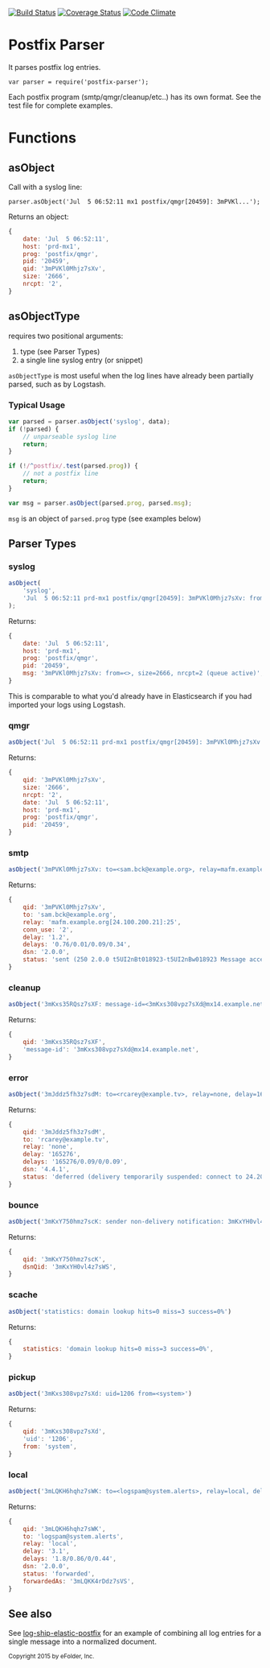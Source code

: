[![Build Status][ci-img]][ci-url]
[![Coverage Status][cov-img]][cov-url]
[![Code Climate][clim-img]][clim-url]

# Postfix Parser

It parses postfix log entries.

    var parser = require('postfix-parser');

Each postfix program (smtp/qmgr/cleanup/etc..) has its own format. See the test file for complete examples.

# Functions

## asObject

Call with a syslog line:

    parser.asObject('Jul  5 06:52:11 mx1 postfix/qmgr[20459]: 3mPVKl...');

Returns an object:

````js
{
    date: 'Jul  5 06:52:11',
    host: 'prd-mx1',
    prog: 'postfix/qmgr',
    pid: '20459',
    qid: '3mPVKl0Mhjz7sXv',
    size: '2666',
    nrcpt: '2',
}
````

## asObjectType

requires two positional arguments:

1. type (see Parser Types)
2. a single line syslog entry (or snippet)

`asObjectType` is most useful when the log lines have already been partially parsed, such as by Logstash.

### Typical Usage

````js
var parsed = parser.asObject('syslog', data);
if (!parsed) {
    // unparseable syslog line
    return;
}

if (!/^postfix/.test(parsed.prog)) {
    // not a postfix line
    return;
}

var msg = parser.asObject(parsed.prog, parsed.msg);
````

`msg` is an object of `parsed.prog` type (see examples below)


## Parser Types

### syslog

````js
asObject(
    'syslog',
    'Jul  5 06:52:11 prd-mx1 postfix/qmgr[20459]: 3mPVKl0Mhjz7sXv: from=<>, size=2666, nrcpt=2 (queue active)'
);
````

Returns:

````js    
{
    date: 'Jul  5 06:52:11',
    host: 'prd-mx1',
    prog: 'postfix/qmgr',
    pid: '20459',
    msg: '3mPVKl0Mhjz7sXv: from=<>, size=2666, nrcpt=2 (queue active)',
}
````

This is comparable to what you'd already have in Elasticsearch if you had imported your logs using Logstash. 

### qmgr

````js
asObject('Jul  5 06:52:11 prd-mx1 postfix/qmgr[20459]: 3mPVKl0Mhjz7sXv: from=<>, size=2666, nrcpt=2 (queue active)');
````

Returns:

````js
{
    qid: '3mPVKl0Mhjz7sXv',
    size: '2666',
    nrcpt: '2',
    date: 'Jul  5 06:52:11',
    host: 'prd-mx1',
    prog: 'postfix/qmgr',
    pid: '20459',            
}
````

### smtp

````js
asObject('3mPVKl0Mhjz7sXv: to=<sam.bck@example.org>, relay=mafm.example.org[24.100.200.21]:25, conn_use=2, delay=1.2, delays=0.76/0.01/0.09/0.34, dsn=2.0.0, status=sent (250 2.0.0 t5UI2nBt018923-t5UI2nBw018923 Message accepted for delivery)');
````

Returns:

````js
{
    qid: '3mPVKl0Mhjz7sXv',
    to: 'sam.bck@example.org',
    relay: 'mafm.example.org[24.100.200.21]:25',
    conn_use: '2',
    delay: '1.2',
    delays: '0.76/0.01/0.09/0.34',
    dsn: '2.0.0',
    status: 'sent (250 2.0.0 t5UI2nBt018923-t5UI2nBw018923 Message accepted for delivery)',
}
````

### cleanup

````js
asObject('3mKxs35RQsz7sXF: message-id=<3mKxs308vpz7sXd@mx14.example.net>');
````

Returns:

````js
{
    qid: '3mKxs35RQsz7sXF',
    'message-id': '3mKxs308vpz7sXd@mx14.example.net',
}
````

### error

````js
asObject('3mJddz5fh3z7sdM: to=<rcarey@example.tv>, relay=none, delay=165276, delays=165276/0.09/0/0.09, dsn=4.4.1, status=deferred (delivery temporarily suspended: connect to 24.200.177.247[24.200.177.247]:25: Connection timed out)')
````

Returns:

````js
{
    qid: '3mJddz5fh3z7sdM',
    to: 'rcarey@example.tv',
    relay: 'none',
    delay: '165276',
    delays: '165276/0.09/0/0.09',
    dsn: '4.4.1',
    status: 'deferred (delivery temporarily suspended: connect to 24.200.177.247[24.200.177.247]:25: Connection timed out)',
}
````

### bounce

````js
asObject('3mKxY750hmz7scK: sender non-delivery notification: 3mKxYH0vl4z7sWS')
````

Returns:

````js
{
    qid: '3mKxY750hmz7scK',
    dsnQid: '3mKxYH0vl4z7sWS',
}
````

### scache

````js
asObject('statistics: domain lookup hits=0 miss=3 success=0%')
````

Returns:

````js
{
    statistics: 'domain lookup hits=0 miss=3 success=0%',
}
````

### pickup

````js
asObject('3mKxs308vpz7sXd: uid=1206 from=<system>')
````

Returns:

````js
{
    qid: '3mKxs308vpz7sXd',
    'uid': '1206',
    from: 'system',
}
````

### local

````js
asObject('3mLQKH6hqhz7sWK: to=<logspam@system.alerts>, relay=local, delay=3.1, delays=1.8/0.86/0/0.44, dsn=2.0.0, status=sent (forwarded as 3mLQKK4rDdz7sVS)')
````

Returns:

````js
{
    qid: '3mLQKH6hqhz7sWK',
    to: 'logspam@system.alerts',
    relay: 'local',
    delay: '3.1',
    delays: '1.8/0.86/0/0.44',
    dsn: '2.0.0',
    status: 'forwarded',
    forwardedAs: '3mLQKK4rDdz7sVS',
}
````


## See also

See [log-ship-elastic-postfix](https://github.com/DoubleCheck/log-ship-elastic-postfix) for an example of combining all log entries for a single message into a normalized document.


<sub>Copyright 2015 by eFolder, Inc.</sub>

[ci-img]: https://travis-ci.org/DoubleCheck/postfix-parser.svg
[ci-url]: https://travis-ci.org/DoubleCheck/postfix-parser
[cov-img]: https://coveralls.io/repos/DoubleCheck/postfix-parser/badge.svg
[cov-url]: https://coveralls.io/github/DoubleCheck/postfix-parser
[clim-img]: https://codeclimate.com/github/DoubleCheck/postfix-parser/badges/gpa.svg
[clim-url]: https://codeclimate.com/github/DoubleCheck/postfix-parser
